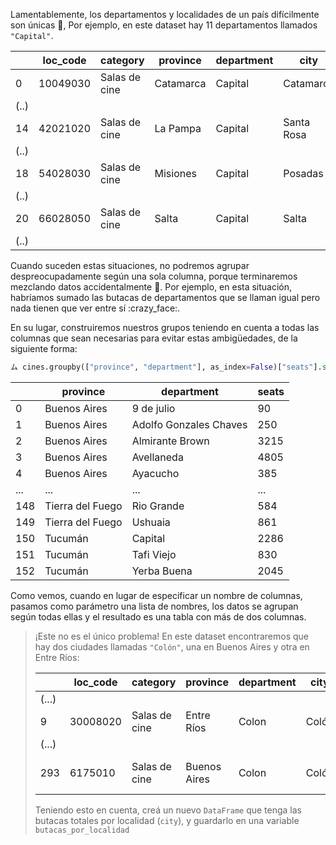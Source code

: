 Lamentablemente, los departamentos y localidades de un país difícilmente son únicas :facepalm:, Por ejemplo, en este dataset hay 11 departamentos llamados   `"Capital"`.

||loc_code|category|province|department|city|name|
|---|---|---|---|---|---|---|
|0|10049030|Salas de cine|Catamarca|Capital|Catamarca|Cinemacenter
|(..)|
|14|42021020|Salas de cine|La Pampa|Capital|Santa Rosa|Milenium
|(..)|
|18|54028030|Salas de cine|Misiones|Capital|Posadas|Del Conocimiento
|(..)|
|20|66028050|Salas de cine|Salta|Capital|Salta|El Teatrino
|(..)|


Cuando suceden estas situaciones, no podremos agrupar despreocupadamente según una sola columna, porque terminaremos mezclando datos accidentalmente 🙅. Por ejemplo, en esta situación, habríamos sumado las butacas de departamentos que se llaman igual pero nada tienen que ver entre sí :crazy_face:.

En su lugar, construiremos nuestros grupos teniendo en cuenta a todas las columnas que sean necesarias para evitar estas ambigüedades, de la siguiente forma:

```python
ム cines.groupby(["province", "department"], as_index=False)["seats"].sum()
```
||province |department |seats|
|---|---|---|---|
|0 |Buenos Aires |9 de julio |90
|1 |Buenos Aires |Adolfo Gonzales Chaves |250
|2 |Buenos Aires |Almirante Brown |3215
|3 |Buenos Aires |Avellaneda |4805
|4 |Buenos Aires |Ayacucho |385
|... |... |... |...
|148 |Tierra del Fuego |Rio Grande |584
|149 |Tierra del Fuego |Ushuaia |861
|150 |Tucumán |Capital |2286
|151 |Tucumán |Tafi Viejo |830
|152 |Tucumán |Yerba Buena |2045
 
Como vemos, cuando en lugar de especificar un nombre de columnas, pasamos como parámetro una lista de nombres, los datos se agrupan según todas ellas y el resultado es una tabla con más de dos columnas.
 
> ¡Este no es el único problema! En este dataset encontraremos que hay dos ciudades llamadas `"Colón"`, una en Buenos Aires y otra en Entre Ríos:
>
> ||loc_code|category|province|department|city|name|
> |---|---|---|---|---|---|---|
> |(...)|
> |9|30008020|Salas de cine|Entre Ríos|Colon|Colón|Starlight
> |(...)|
> |293|6175010|Salas de cine|Buenos Aires|Colon|Colón|Cine Teatro Colon
>
> Teniendo esto en cuenta, creá un nuevo `DataFrame` que tenga las butacas totales por localidad (`city`), y guardarlo en una variable `butacas_por_localidad`


<style>

blockquote .table {
  background: white;
  border-radius: 5px;
  margin: 9px 0;
}

</style>
